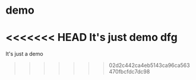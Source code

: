 # demo
<<<<<<< HEAD
It's just demo
dfg
=======
It's just a demo
>>>>>>> 02d2c442ca4eb5143ca96ca563470fbcfdc7dc98
